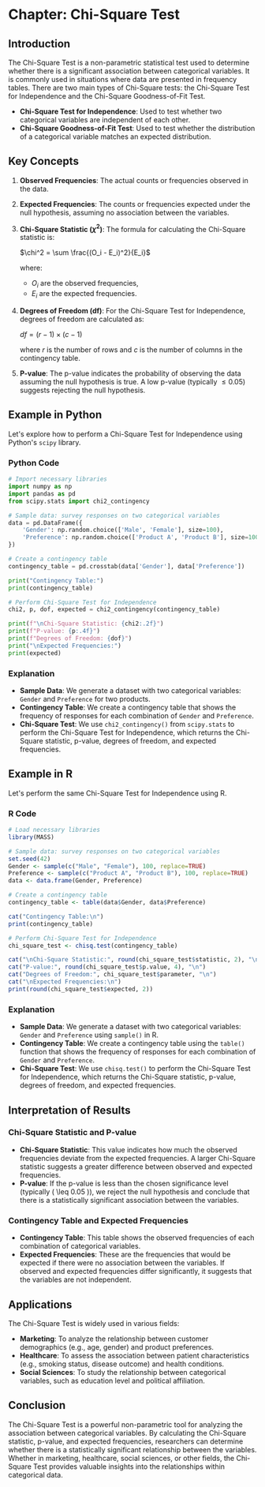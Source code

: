 # Chapter: Chi-Square Test

## Introduction

The Chi-Square Test is a non-parametric statistical test used to determine whether there is a significant association between categorical variables. It is commonly used in situations where data are presented in frequency tables. There are two main types of Chi-Square tests: the Chi-Square Test for Independence and the Chi-Square Goodness-of-Fit Test.

- **Chi-Square Test for Independence**: Used to test whether two categorical variables are independent of each other.
- **Chi-Square Goodness-of-Fit Test**: Used to test whether the distribution of a categorical variable matches an expected distribution.

## Key Concepts

1. **Observed Frequencies**: The actual counts or frequencies observed in the data.
2. **Expected Frequencies**: The counts or frequencies expected under the null hypothesis, assuming no association between the variables.
3. **Chi-Square Statistic ($\chi^2$)**: The formula for calculating the Chi-Square statistic is:
 
   $\chi^2 = \sum \frac{(O_i - E_i)^2}{E_i}$

   where:
   - $O_i$ are the observed frequencies,
   - $E_i$ are the expected frequencies.
4. **Degrees of Freedom (df)**: For the Chi-Square Test for Independence, degrees of freedom are calculated as:

   $df = (r - 1) \times (c - 1)$

   where $r$ is the number of rows and $c$ is the number of columns in the contingency table.
5. **P-value**: The p-value indicates the probability of observing the data assuming the null hypothesis is true. A low p-value (typically $\leq 0.05$) suggests rejecting the null hypothesis.

## Example in Python

Let's explore how to perform a Chi-Square Test for Independence using Python's `scipy` library.

### Python Code

```python
# Import necessary libraries
import numpy as np
import pandas as pd
from scipy.stats import chi2_contingency

# Sample data: survey responses on two categorical variables
data = pd.DataFrame({
    'Gender': np.random.choice(['Male', 'Female'], size=100),
    'Preference': np.random.choice(['Product A', 'Product B'], size=100)
})

# Create a contingency table
contingency_table = pd.crosstab(data['Gender'], data['Preference'])

print("Contingency Table:")
print(contingency_table)

# Perform Chi-Square Test for Independence
chi2, p, dof, expected = chi2_contingency(contingency_table)

print(f"\nChi-Square Statistic: {chi2:.2f}")
print(f"P-value: {p:.4f}")
print(f"Degrees of Freedom: {dof}")
print("\nExpected Frequencies:")
print(expected)
```

### Explanation

- **Sample Data**: We generate a dataset with two categorical variables: `Gender` and `Preference` for two products.
- **Contingency Table**: We create a contingency table that shows the frequency of responses for each combination of `Gender` and `Preference`.
- **Chi-Square Test**: We use `chi2_contingency()` from `scipy.stats` to perform the Chi-Square Test for Independence, which returns the Chi-Square statistic, p-value, degrees of freedom, and expected frequencies.

## Example in R

Let's perform the same Chi-Square Test for Independence using R.

### R Code

```r
# Load necessary libraries
library(MASS)

# Sample data: survey responses on two categorical variables
set.seed(42)
Gender <- sample(c("Male", "Female"), 100, replace=TRUE)
Preference <- sample(c("Product A", "Product B"), 100, replace=TRUE)
data <- data.frame(Gender, Preference)

# Create a contingency table
contingency_table <- table(data$Gender, data$Preference)

cat("Contingency Table:\n")
print(contingency_table)

# Perform Chi-Square Test for Independence
chi_square_test <- chisq.test(contingency_table)

cat("\nChi-Square Statistic:", round(chi_square_test$statistic, 2), "\n")
cat("P-value:", round(chi_square_test$p.value, 4), "\n")
cat("Degrees of Freedom:", chi_square_test$parameter, "\n")
cat("\nExpected Frequencies:\n")
print(round(chi_square_test$expected, 2))
```

### Explanation

- **Sample Data**: We generate a dataset with two categorical variables: `Gender` and `Preference` using `sample()` in R.
- **Contingency Table**: We create a contingency table using the `table()` function that shows the frequency of responses for each combination of `Gender` and `Preference`.
- **Chi-Square Test**: We use `chisq.test()` to perform the Chi-Square Test for Independence, which returns the Chi-Square statistic, p-value, degrees of freedom, and expected frequencies.

## Interpretation of Results

### Chi-Square Statistic and P-value

- **Chi-Square Statistic**: This value indicates how much the observed frequencies deviate from the expected frequencies. A larger Chi-Square statistic suggests a greater difference between observed and expected frequencies.
- **P-value**: If the p-value is less than the chosen significance level (typically \( \leq 0.05 \)), we reject the null hypothesis and conclude that there is a statistically significant association between the variables.

### Contingency Table and Expected Frequencies

- **Contingency Table**: This table shows the observed frequencies of each combination of categorical variables.
- **Expected Frequencies**: These are the frequencies that would be expected if there were no association between the variables. If observed and expected frequencies differ significantly, it suggests that the variables are not independent.

## Applications

The Chi-Square Test is widely used in various fields:

- **Marketing**: To analyze the relationship between customer demographics (e.g., age, gender) and product preferences.
- **Healthcare**: To assess the association between patient characteristics (e.g., smoking status, disease outcome) and health conditions.
- **Social Sciences**: To study the relationship between categorical variables, such as education level and political affiliation.

## Conclusion

The Chi-Square Test is a powerful non-parametric tool for analyzing the association between categorical variables. By calculating the Chi-Square statistic, p-value, and expected frequencies, researchers can determine whether there is a statistically significant relationship between the variables. Whether in marketing, healthcare, social sciences, or other fields, the Chi-Square Test provides valuable insights into the relationships within categorical data.

